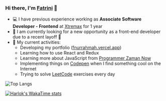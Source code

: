 ### Hi there, I'm [Fatrini](https://fnurrahmah.vercel.app/) 👋 ###

* 💻 I have previous experience working as **Associate Software Developer - Frontend** at [Xtremax](https://www.xtremax.com/) for 1 year
* 🔎 I am currently looking for a new opportunity as a front-end developer due to a recent layoff 🥲
* 🌱 My current activities:
  * Developing my portfolio ([fnurrahmah.vercel.app](https://fnurrahmah.vercel.app/))
  * Learning how to use React and Redux 
  * Learning more about JavaScript from [Programmer Zaman Now](https://kelas.programmerzamannow.com/p/pemrograman-javascript-untuk-pemula-sampai-mahir)
  * Implementing things on [Codepen](https://codepen.io/fnurrahmah125) when I find something cool on the Internet
  * Trying to solve [LeetCode](https://leetcode.com/fnurrahmah125/) exercises every day 


![Top Langs](https://github-readme-stats.vercel.app/api/top-langs/?username=fnurrahmah125&layout=compact&size_weight=0.5&count_weight=0.5&theme=dracula)

[![Harlok's WakaTime stats](https://github-readme-stats.vercel.app/api/wakatime?username=@52f7b113-1b7d-4236-96c6-53541683a7be&theme=dracula)](https://github.com/anuraghazra/github-readme-stats)
